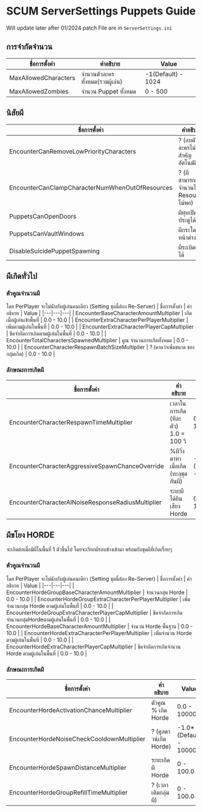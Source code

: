 # SCUM ServerSettings Puppets Guide
Will update later after 01/2024 patch
File are in `ServerSettings.ini`

## การจำกัดจำนวน
| ชื่อการตั้งค่า | คำอธิบาย | Value |
|---|---|---|
| MaxAllowedCharacters | จำนวนตัวละครทั้งหมด(รวมผู้เล่น) | -1(Default) - 1024 |
| MaxAllowedZombies | จำนวน Puppet ทั้งหมด | 0 - 500 | 

## นิสัยผี
| ชื่อการตั้งค่า | คำอธิบาย | Value |
|---|---|---|
| EncounterCanRemoveLowPriorityCharacters | ? (ลบตัวละครไม่สำคัญอัตโนมัติ) | 0 - 1 |
| EncounterCanClampCharacterNumWhenOutOfResources | ? (ผีสามารถเกินจำนวนได้ถ้า Resource ไม่พอ) | 0 - 1 |
| PuppetsCanOpenDoors | ผีทุบเปิดประตูได้ | 0 - 1 |
| PuppetsCanVaultWindows | ผีกระโดดหน้าต่างได้ | 0 - 1 |
| DisableSuicidePuppetSpawning | ผีระเบิดเกิดได้ | 0 - 1 |

## ผีเกิดทั่วไป
### ตัวคูณจำนวนผี
โดย PerPlayer จะไม่นับกับผู้เล่นคนเดียว (Setting ชุดนี้ต้อง Re-Server)
| ชื่อการตั้งค่า | คำอธิบาย | Value |
|---|---|---|
| EncounterBaseCharacterAmountMultiplier | เกิดเมื่อผู้เล่นเข้าพื้นที่ | 0.0 - 10.0 |
| EncounterExtraCharacterPerPlayerMultiplier | เพิ่มตามผู้เล่นในพื้นที่ | 0.0 - 10.0 | 
| EncounterExtraCharacterPlayerCapMultiplier | ขีดจำกัดการเกิดตามผู้เล่นในพื้นที่ | 0.0 - 10.0 | 
| EncounterTotalCharactersSpawnedMultiplier  | คูณ จำนวนการเกิดทั้งหมด | 0.0 - 10.0 | 
| EncounterCharacterRespawnBatchSizeMultiplier | ? (คาดว่าเพิ่มขนาด ของกลุ่มเกิด) | 0.0 - 10.0 | 

### ลักษณะการเกิดผี
| ชื่อการตั้งค่า | คำอธิบาย | Value |
|---|---|---|
| EncounterCharacterRespawnTimeMultiplier | เวลาในการเกิด (ทีละตัว) 1.0 = 100 วิ | 0.0 - 100.0 |
| EncounterCharacterAggressiveSpawnChanceOverride | %ผีวิ่งมาหาเมื่อเกิด (ทะลุชุดกันผี) | -1.0*(Default) - 100.0 | 
| EncounterCharacterAINoiseResponseRadiusMultiplier | ระยะผีได้ยินเสียง Horde | 0 - 100.0 | 


## ผีขโยง HORDE
จะเกิดต่อเมื่อมีผีในพื้นที่ 1 ตัวขึ้นไป โดยจะเรียกผีรอบข้างเข้ามา พร้อมกับชุดผีที่เกิดเรื่อยๆ 
### ตัวคูณจำนวนผี
โดย PerPlayer จะไม่นับกับผู้เล่นคนเดียว (Setting ชุดนี้ต้อง Re-Server)
| ชื่อการตั้งค่า | คำอธิบาย | Value |
|---|---|---|
| EncounterHordeGroupBaseCharacterAmountMultiplier | จำนวนกลุ่ม Horde | 0.0 - 10.0 |
| EncounterHordeGroupExtraCharacterPerPlayerMultiplier | เพิ่มจำนวนกลุ่ม Horde ตามผู้เล่นในพื้นที่ | 0.0 - 10.0 | 
| EncounterHordeGroupExtraCharacterPlayerCapMultiplier | ขีดจำกัดการเกิดจำนวนกลุ่มHordeตามผู้เล่นในพื้นที่ | 0.0 - 10.0 | 
| EncounterHordeBaseCharacterAmountMultiplier | จำนวน Horde พื้นฐาน | 0.0 - 10.0 |
| EncounterHordeExtraCharacterPerPlayerMultiplier | เพิ่มจำนวน Horde ตามผู้เล่นในพื้นที่ | 0.0 - 10.0 | 
| EncounterHordeExtraCharacterPlayerCapMultiplier | ขีดจำกัดการเกิดจำนวน Horde ตามผู้เล่นในพื้นที่ | 0.0 - 10.0 | 

### ลักษณะการเกิดผี
| ชื่อการตั้งค่า | คำอธิบาย | Value |
|---|---|---|
| EncounterHordeActivationChanceMultiplier | ตัวคูณ % เกิด Horde | 0.0 - 10000.0 |
| EncounterHordeNoiseCheckCooldownMultiplier | ? (คูลดาวน์เกิด Horde) | -1.0*(Default) - 10000.0 | 
| EncounterHordeSpawnDistanceMultiplier | ระยะเกิดผี Horde | 0 - 100.0 | 
| EncounterHordeGroupRefillTimeMultiplier | ? (เวลาเติมกลุ่มผี) | 0 - 100.0 | 
